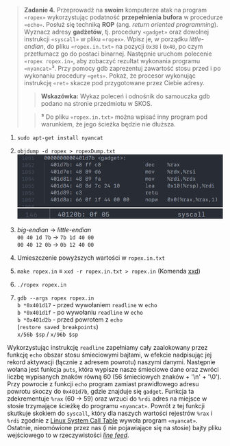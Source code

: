 > **Zadanie 4.** Przeprowadź na **swoim** komputerze atak na program `«ropex»` wykorzystując podatność **przepełnienia bufora** w procedurze `«echo»`. Posłuż się techniką **ROP** (ang. *return oriented programming*). Wyznacz adresy **gadżetów**, tj. procedury `«gadget»` oraz dowolnej instrukcji `«syscall»` w pliku `«ropex»`. Wpisz je, w porządku *little-endian*, do pliku `«ropex.in.txt»` na pozycji `0x38` i `0x40`, po czym przetłumacz go do postaci binarnej. Następnie uruchom polecenie `«ropex ropex.in»`, aby zobaczyć rezultat wykonania programu `«nyancat»`³. Przy pomocy gdb zaprezentuj zawartość stosu przed i po wykonaniu procedury `«gets»`. Pokaż, że procesor wykonując instrukcję `«ret»` skacze pod przygotowane przez Ciebie adresy.
>> **Wskazówka:** Wykaz poleceń i odnośnik do samouczka gdb podano na stronie przedmiotu w SKOS.
>
>> **³** Do pliku `«ropex.in.txt»` można wpisać inny program pod warunkiem, że jego ścieżka będzie nie dłuższa.

1. `sudo apt-get install nyancat`

2. `objdump -d ropex > ropexDump.txt`  
   ![gadget](zadanie4.1.png)  
   ![syscall](zadanie4.2.png)

3. *big-endian* $\rightarrow$ *little-endian*  
   `00 40 1d 7b` $\rightarrow$ `7b 1d 40 00`  
   `00 40 12 0b` $\rightarrow$ `0b 12 40 00`

4. Umieszczenie powyższych wartości w `ropex.in.txt`

5. `make ropex.in` $\equiv$ `xxd -r ropex.in.txt > ropex.in` (Komenda [xxd](https://www.tutorialspoint.com/unix_commands/xxd.htm))

6. `./ropex ropex.in`

7. `gdb --args ropex ropex.in`  
   `b *0x401d17` - przed wywołaniem `readline` w `echo`  
   `b *0x401d1f` - po wywołaniu `readline` w `echo`  
   `b *0x401d2b` - przed powrotem z `echo`  
   (`restore saved_breakpoints`)  
   `x/56b $sp` / `x/96b $sp`

Wykorzystując instrukcję `readline` zapełniamy cały zaalokowany przez funkcję `echo` obszar stosu śmieciowymi bajtami, w efekcie nadpisując jej rekord aktywacji (łącznie z adresem powrotu) naszymi danymi. Następnie wołana jest funkcja `puts`, która wypisze nasze śmieciowe dane oraz zwróci liczbę wypisanych znaków równą 60 (56 śmieciowych znaków + '\n' + '\0'). Przy powrocie z funkcji `echo` program zamiast prawidłowego adresu powrotu skoczy do `0x401d7b`, gdzie znajduje się `gadget`. Funkcja ta zdekrementuje `%rax` (60 $\rightarrow$ 59) oraz wrzuci do `%rdi` adres na miejsce w stosie trzymające ścieżkę do programu `«nyancat»`. Powrót z tej funkcji skutkuje skokiem do `syscall`, który dla naszych wartości rejestrów `%rax` i `%rdi` zgodnie z [Linux System Call Table](https://blog.rchapman.org/posts/Linux_System_Call_Table_for_x86_64/) wywoła program `«nyancat»`. Ostatnie, nieomówione przez nas (i nie pojawiające się na stosie) bajty pliku wejściowego to w rzeczywistości [*line feed*](https://pl.wikipedia.org/wiki/Koniec_linii).